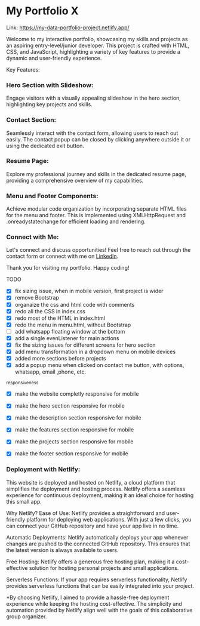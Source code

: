 # My Portfolio X

Link: https://my-data-portfolio-project.netlify.app/

Welcome to my interactive portfolio, showcasing my skills and projects as an aspiring entry-level/junior developer. This project is crafted with HTML, CSS, and JavaScript, highlighting a variety of key features to provide a dynamic and user-friendly experience.

Key Features:

### Hero Section with Slideshow:
Engage visitors with a visually appealing slideshow in the hero section, highlighting key projects and skills.

### Contact Section:
Seamlessly interact with the contact form, allowing users to reach out easily. The contact popup can be closed by clicking anywhere outside it or using the dedicated exit button.

### Resume Page:
Explore my professional journey and skills in the dedicated resume page, providing a comprehensive overview of my capabilities.

### Menu and Footer Components:
Achieve modular code organization by incorporating separate HTML files for the menu and footer. This is implemented using XMLHttpRequest and .onreadystatechange for efficient loading and rendering.

### Connect with Me:
Let's connect and discuss opportunities! Feel free to reach out through the contact form or connect with me on [LinkedIn](https://www.linkedin.com/in/alexandru-nedelcu-office/).

Thank you for visiting my portfolio. Happy coding!

TODO
- [x] fix sizing issue, when in mobile version, first project is wider
- [x] remove Bootstrap
- [x] organaize the css and html  code with comments
- [x] redo all the CSS in index.css
- [x] redo most of the HTML in index.html
- [x] redo the menu in menu.html, without Bootstrap
- [ ] add whatsapp floating window at the bottom
- [x] add a single evenListener for main actions
- [x] fix the sizing issues for different screens for hero section
- [x] add menu transformation in a dropdown menu on mobile devices
- [x] added more sections before projects
- [x] add a popup menu when clicked on contact me button, with options, whatsapp, email ,phone, etc.

<sub>responsiveness</sub>
- [x] make the website completly responsive for mobile

- [x] make the hero section responsive for mobile
- [x] make the description section responsive for mobile
- [x] make the features section responsive for mobile
- [x] make the projects section responsive for mobile
- [x] make the footer section responsive for mobile


### Deployment with Netlify:
This website is deployed and hosted on Netlify, a cloud platform that simplifies the deployment and hosting process. Netlify offers a seamless experience for continuous deployment, making it an ideal choice for hosting this small app.

Why Netlify? Ease of Use: Netlify provides a straightforward and user-friendly platform for deploying web applications. With just a few clicks, you can connect your GitHub repository and have your app live in no time.

Automatic Deployments: Netlify automatically deploys your app whenever changes are pushed to the connected GitHub repository. This ensures that the latest version is always available to users.

Free Hosting: Netlify offers a generous free hosting plan, making it a cost-effective solution for hosting personal projects and small applications.

Serverless Functions: If your app requires serverless functionality, Netlify provides serverless functions that can be easily integrated into your project.

*By choosing Netlify, I aimed to provide a hassle-free deployment experience while keeping the hosting cost-effective. The simplicity and automation provided by Netlify align well with the goals of this collaborative group organizer.
